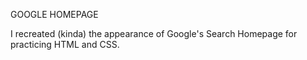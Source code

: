 GOOGLE HOMEPAGE

I recreated (kinda) the appearance of Google's Search Homepage for practicing HTML and CSS. 
